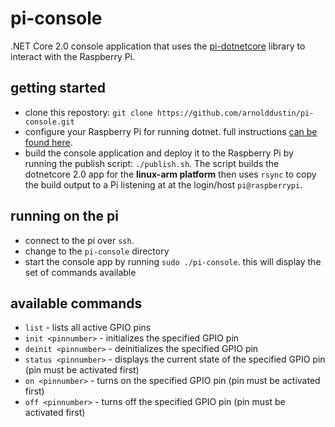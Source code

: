 # pi-console
.NET Core 2.0 console application that uses the [pi-dotnetcore](https://www.github.com/arnolddustin/pi-dotnetcore) library to interact with the Raspberry Pi.

## getting started
* clone this repostory: `git clone https://github.com/arnolddustin/pi-console.git`
* configure your Raspberry Pi for running dotnet.  full instructions [can be found here](https://github.com/arnolddustin/pi-dotnetcore#getting-started-guide).
* build the console application and deploy it to the Raspberry Pi by running the publish script: `./publish.sh`. The script builds the dotnetcore 2.0 app for the **linux-arm platform** then uses `rsync` to copy the build output to a Pi listening at at the login/host `pi@raspberrypi`.

## running on the pi
* connect to the pi over `ssh`.
* change to the `pi-console` directory
* start the console app by running `sudo ./pi-console`.  this will display the set of commands available

## available commands
* `list` - lists all active GPIO pins
* `init <pinnumber>` - initializes the specified GPIO pin
* `deinit <pinnumber>` - deinitializes the specified GPIO pin
* `status <pinnumber>` - displays the current state of the specified GPIO pin (pin must be activated first)
* `on <pinnumber>` - turns on the specified GPIO pin (pin must be activated first)
* `off <pinnumber>` - turns off the specified GPIO pin (pin must be activated first)
